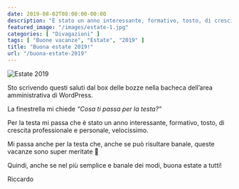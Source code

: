 ```yaml
---
date: 2019-08-02T08:00:00-00:00
description: "È stato un anno interessante, formativo, tosto, di crescita professionale e personale, velocissimo. È ora di riposare un po' :) Buona estate a tutti!"
featured_image: "/images/estate-1.jpg"
categories: [ "Divagazioni" ]
tags: [ "Buone vacanze", "Estate", "2019" ]
title: "Buona estate 2019!"
url: "/buona-estate-2019"
---
```

![Estate 2019](/images/estate-1.jpg)

Sto scrivendo questi saluti dal box delle bozze nella bacheca dell’area amministrativa di WordPress.

La finestrella mi chiede *“Cosa ti passa per la testa?”*

Per la testa mi passa che è stato un anno interessante, formativo, tosto, di crescita professionale e personale, velocissimo.

Mi passa anche per la testa che, anche se può risultare banale, queste vacanze sono super meritate 🙂

Quindi, anche se nel più semplice e banale dei modi, buona estate a tutti!

Riccardo